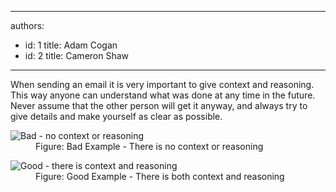 

---
authors:
  - id: 1
    title: Adam Cogan
  - id: 2
    title: Cameron Shaw
---




<span class='intro'> When sending an email it is very&#160;important to give context and reasoning. This way anyone can understand what was done at any time in the future. Never assume that the other person will get it anyway, and always try to give details and&#160;make yourself as clear as possible.&#160;<span></span><span></span><br> </span>

<dl class="badImage"><dt><img src="/PublishingImages/BadContextReasoning.GIF" alt="Bad - no context or reasoning" /></dt><dd>Figure&#58;&#160;Bad Example - There is no context or reasoning</dd></dl><dl class="goodImage"><dt><img src="/PublishingImages/GoodContextReasoning.jpg" alt="Good - there is context and reasoning" /></dt><dd>Figure&#58;&#160;Good Example - There is both context and reasoning</dd></dl>​<br>


